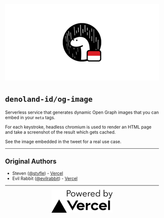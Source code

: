 [![og.denoland.id](./public/social.png)](https://og.denoland.id)

# `denoland-id/og-image`

Serverless service that generates dynamic Open Graph images that you can embed in your `meta` tags.

For each keystroke, headless chromium is used to render an HTML page and take a screenshot of the result which gets cached.

See the image embedded in the tweet for a real use case.

---

## Original Authors

- Steven ([@styfle](https://twitter.com/styfle)) - [Vercel](https://vercel.com)
- Evil Rabbit ([@evilrabbit](https://twitter.com/evilrabbit_)) - [Vercel](https://vercel.com)

---

<p align="center">
  <a href="https://vercel.com">
    <img src="./public/powered_by_vercel.jpg" alt="Powered by Vercel" width="200">
  </a>
</p>